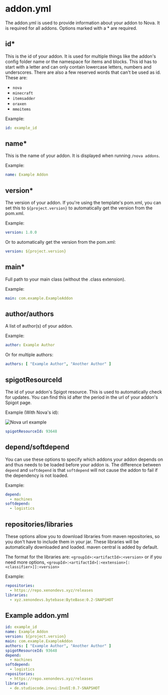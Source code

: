 # addon.yml

The addon.yml is used to provide information about your addon to Nova. It is required for all addons. Options marked
with
a * are required.

## id*

This is the id of your addon. It is used for multiple things like the addon's config folder name or the namespace for
items and blocks. This id has to start with a letter and can only contain lowercase letters, numbers and underscores.
There are also a few reserved words that can't be used as id. These are:

* ``nova``
* ``minecraft``
* ``itemsadder``
* ``oraxen``
* ``mmoitems``

Example:

```yaml
id: example_id
```

## name*

This is the name of your addon. It is displayed when running ``/nova addons``.

Example:

```yaml
name: Example Addon
```

## version*

The version of your addon. If you're using the template's pom.xml, you can set this to ``${project.version}`` to
automatically
get the version from the pom.xml.

Example:

```yaml
version: 1.0.0
```

Or to automatically get the version from the pom.xml:

```yaml
version: ${project.version}
```

## main*

Full path to your main class (without the .class extension).

Example:

```yaml
main: com.example.ExampleAddon
```

## author/authors

A list of author(s) of your addon.

Example:

```yaml
author: Example Author
```

Or for multiple authors:

```yaml
authors: [ "Example Author", "Another Author" ]
```

## spigotResourceId

The id of your addon's Spigot resource. This is used to automatically check for updates. You can find this id after the
period in the url of your addon's Spigot page.

Example (With Nova's id):

![Nova url example](https://i.imgur.com/grLp3UZ.png)

```yaml
spigotResourceId: 93648
```

## depend/softdepend

You can use these options to specify which addons your addon depends on and thus needs to be loaded before your addon
is.
The difference between ``depend`` and ``softdepend`` is that ``softdepend`` will not cause the addon to fail if the
dependency is not
loaded.

Example:

```yaml
depend:
  - machines
softdepend:
  - logistics
```

## repositories/libraries

These options allow you to download libraries from maven repositories, so you don't have to include them in your jar.
These
libraries will be automatically downloaded and loaded. maven central is added by default.

The format for the libraries are: ``<groupId>:<artifactId>:<version>`` or if you need more
options, ``<groupId>:<artifactId>[:<extension>[:<classifier>]]:<version>``

Example:

```yaml
repositories:
  - https://repo.xenondevs.xyz/releases
libraries:
  - xyz.xenondevs.bytebase:ByteBase:0.2-SNAPSHOT
```

## Example addon.yml

```yaml
id: example_id
name: Example Addon
version: ${project.version}
main: com.example.ExampleAddon
authors: [ "Example Author", "Another Author" ]
spigotResourceId: 93648
depend:
  - machines
softdepend:
  - logistics
repositories:
  - https://repo.xenondevs.xyz/releases
libraries:
  - de.studiocode.invui:InvUI:0.7-SNAPSHOT
```